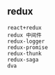 ## redux

    react+redux
    redux 中间件
    redux-logger
    redux-promise
    redux-thunk
    redux-saga
    dva